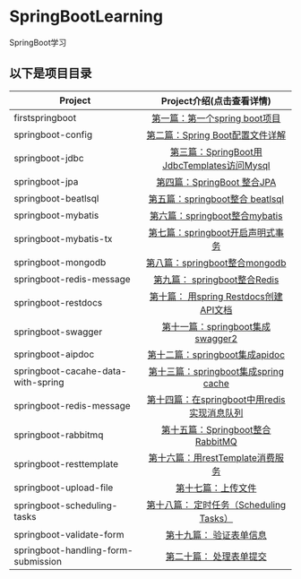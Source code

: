 # SpringBootLearning

SpringBoot学习

## 以下是项目目录

| Project               | Project介绍(点击查看详情)     |
| --------              |          :----:             |
| firstspringboot       |         [第一篇：第一个spring boot项目][1]            |
| springboot-config     |         [第二篇：Spring Boot配置文件详解][2]            |
| springboot-jdbc       |         [第三篇：SpringBoot用JdbcTemplates访问Mysql][3]            |
| springboot-jpa        |         [第四篇：SpringBoot 整合JPA][4]            |
| springboot-beatlsql   |         [第五篇：springboot整合 beatlsql][5]            |
| springboot-mybatis      |         [第六篇：springboot整合mybatis][6]            |
| springboot-mybatis-tx   |         [第七篇：springboot开启声明式事务][7]            |
| springboot-mongodb      |         [ 第八篇：springboot整合mongodb][8]            |
| springboot-redis-message     |         [ 第九篇： springboot整合Redis][9]            |
| springboot-restdocs     |         [ 第十篇： 用spring Restdocs创建API文档][10]            |
| springboot-swagger      |         [ 第十一篇：springboot集成swagger2][11]            |
| springboot-aipdoc       |         [ 第十二篇：springboot集成apidoc][12]            |
| springboot-cacahe-data-with-spring      |         [  第十三篇：springboot集成spring cache][13]            |
| springboot-redis-message      |         [  第十四篇：在springboot中用redis实现消息队列][9]            |
| springboot-rabbitmq           |         [  第十五篇：Springboot整合RabbitMQ][14]            |
| springboot-resttemplate       |         [  第十六篇：用restTemplate消费服务 ][15]            |
| springboot-upload-file        |         [  第十七篇：上传文件 ][16]            |
| springboot-scheduling-tasks   |         [  第十八篇： 定时任务（Scheduling Tasks） ][17]            |
| springboot-validate-form      |         [  第十九篇： 验证表单信息 ][18]            |
| springboot-handling-form-submission      |         [  第二十篇： 处理表单提交 ][19]            |

[1]:https://github.com/yueyue10/SpringBootLearning/tree/master/firstspringboot-2h
[2]:https://github.com/yueyue10/SpringBootLearning/tree/master/springboot-config
[3]:https://github.com/yueyue10/SpringBootLearning/tree/master/springboot-jdbc
[4]:https://github.com/yueyue10/SpringBootLearning/tree/master/springboot-jpa
[5]:https://github.com/yueyue10/SpringBootLearning/tree/master/springboot-beatlsql
[6]:https://github.com/yueyue10/SpringBootLearning/tree/master/springboot-mybatis
[7]:https://github.com/yueyue10/SpringBootLearning/tree/master/springboot-mybatis-tx
[8]:https://github.com/yueyue10/SpringBootLearning/tree/master/springboot-mongodb
[9]:https://github.com/yueyue10/SpringBootLearning/tree/master/springboot-redis-message
[10]:https://github.com/yueyue10/SpringBootLearning/tree/master/springboot-restdocs
[11]:https://github.com/yueyue10/SpringBootLearning/tree/master/springboot-swagger
[12]:https://github.com/yueyue10/SpringBootLearning/tree/master/springboot-aipdoc 
[13]:https://github.com/yueyue10/SpringBootLearning/tree/master/springboot-cacahe-data-with-spring
[14]:https://github.com/yueyue10/SpringBootLearning/tree/master/springboot-rabbitmq
[15]:https://github.com/yueyue10/SpringBootLearning/tree/master/springboot-resttemplate
[16]:https://github.com/yueyue10/SpringBootLearning/tree/master/springboot-upload-file
[17]:https://github.com/yueyue10/SpringBootLearning/tree/master/springboot-scheduling-tasks
[18]:https://github.com/yueyue10/SpringBootLearning/tree/master/springboot-validate-form
[19]:https://github.com/yueyue10/SpringBootLearning/tree/master/springboot-handling-form-submission

